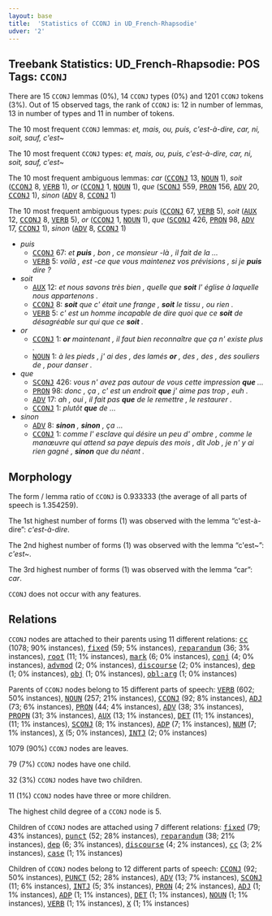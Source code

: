 ```yaml
---
layout: base
title:  'Statistics of CCONJ in UD_French-Rhapsodie'
udver: '2'
---
```


## Treebank Statistics: UD_French-Rhapsodie: POS Tags: `CCONJ`

There are 15 `CCONJ` lemmas (0%), 14 `CCONJ` types (0%) and 1201 `CCONJ` tokens (3%).
Out of 15 observed tags, the rank of `CCONJ` is: 12 in number of lemmas, 13 in number of types and 11 in number of tokens.

The 10 most frequent `CCONJ` lemmas: <em>et, mais, ou, puis, c'est-à-dire, car, ni, soit, sauf, c'est~</em>

The 10 most frequent `CCONJ` types:  <em>et, mais, ou, puis, c'est-à-dire, car, ni, soit, sauf, c'est~</em>

The 10 most frequent ambiguous lemmas: <em>car</em> (<tt><a href="fr_rhapsodie-pos-CCONJ.html">CCONJ</a></tt> 13, <tt><a href="fr_rhapsodie-pos-NOUN.html">NOUN</a></tt> 1), <em>soit</em> (<tt><a href="fr_rhapsodie-pos-CCONJ.html">CCONJ</a></tt> 8, <tt><a href="fr_rhapsodie-pos-VERB.html">VERB</a></tt> 1), <em>or</em> (<tt><a href="fr_rhapsodie-pos-CCONJ.html">CCONJ</a></tt> 1, <tt><a href="fr_rhapsodie-pos-NOUN.html">NOUN</a></tt> 1), <em>que</em> (<tt><a href="fr_rhapsodie-pos-SCONJ.html">SCONJ</a></tt> 559, <tt><a href="fr_rhapsodie-pos-PRON.html">PRON</a></tt> 156, <tt><a href="fr_rhapsodie-pos-ADV.html">ADV</a></tt> 20, <tt><a href="fr_rhapsodie-pos-CCONJ.html">CCONJ</a></tt> 1), <em>sinon</em> (<tt><a href="fr_rhapsodie-pos-ADV.html">ADV</a></tt> 8, <tt><a href="fr_rhapsodie-pos-CCONJ.html">CCONJ</a></tt> 1)

The 10 most frequent ambiguous types:  <em>puis</em> (<tt><a href="fr_rhapsodie-pos-CCONJ.html">CCONJ</a></tt> 67, <tt><a href="fr_rhapsodie-pos-VERB.html">VERB</a></tt> 5), <em>soit</em> (<tt><a href="fr_rhapsodie-pos-AUX.html">AUX</a></tt> 12, <tt><a href="fr_rhapsodie-pos-CCONJ.html">CCONJ</a></tt> 8, <tt><a href="fr_rhapsodie-pos-VERB.html">VERB</a></tt> 5), <em>or</em> (<tt><a href="fr_rhapsodie-pos-CCONJ.html">CCONJ</a></tt> 1, <tt><a href="fr_rhapsodie-pos-NOUN.html">NOUN</a></tt> 1), <em>que</em> (<tt><a href="fr_rhapsodie-pos-SCONJ.html">SCONJ</a></tt> 426, <tt><a href="fr_rhapsodie-pos-PRON.html">PRON</a></tt> 98, <tt><a href="fr_rhapsodie-pos-ADV.html">ADV</a></tt> 17, <tt><a href="fr_rhapsodie-pos-CCONJ.html">CCONJ</a></tt> 1), <em>sinon</em> (<tt><a href="fr_rhapsodie-pos-ADV.html">ADV</a></tt> 8, <tt><a href="fr_rhapsodie-pos-CCONJ.html">CCONJ</a></tt> 1)


* <em>puis</em>
  * <tt><a href="fr_rhapsodie-pos-CCONJ.html">CCONJ</a></tt> 67: <em>et <b>puis</b> , bon , ce monsieur -là , il fait de la …</em>
  * <tt><a href="fr_rhapsodie-pos-VERB.html">VERB</a></tt> 5: <em>voilà , est -ce que vous maintenez vos prévisions , si je <b>puis</b> dire ?</em>
* <em>soit</em>
  * <tt><a href="fr_rhapsodie-pos-AUX.html">AUX</a></tt> 12: <em>et nous savons très bien , quelle que <b>soit</b> l' église à laquelle nous appartenons .</em>
  * <tt><a href="fr_rhapsodie-pos-CCONJ.html">CCONJ</a></tt> 8: <em><b>soit</b> que c' était une frange , <b>soit</b> le tissu , ou rien .</em>
  * <tt><a href="fr_rhapsodie-pos-VERB.html">VERB</a></tt> 5: <em>c' est un homme incapable de dire quoi que ce <b>soit</b> de désagréable sur qui que ce <b>soit</b> .</em>
* <em>or</em>
  * <tt><a href="fr_rhapsodie-pos-CCONJ.html">CCONJ</a></tt> 1: <em><b>or</b> maintenant , il faut bien reconnaître que ça n' existe plus .</em>
  * <tt><a href="fr_rhapsodie-pos-NOUN.html">NOUN</a></tt> 1: <em>à les pieds , j' ai des , des lamés <b>or</b> , des , des , des souliers de , pour danser .</em>
* <em>que</em>
  * <tt><a href="fr_rhapsodie-pos-SCONJ.html">SCONJ</a></tt> 426: <em>vous n' avez pas autour de vous cette impression <b>que</b> …</em>
  * <tt><a href="fr_rhapsodie-pos-PRON.html">PRON</a></tt> 98: <em>donc , ça , c' est un endroit <b>que</b> j' aime pas trop , euh .</em>
  * <tt><a href="fr_rhapsodie-pos-ADV.html">ADV</a></tt> 17: <em>ah , oui , il fait pas <b>que</b> de le remettre , le restaurer .</em>
  * <tt><a href="fr_rhapsodie-pos-CCONJ.html">CCONJ</a></tt> 1: <em>plutôt <b>que</b> de …</em>
* <em>sinon</em>
  * <tt><a href="fr_rhapsodie-pos-ADV.html">ADV</a></tt> 8: <em><b>sinon</b> , <b>sinon</b> , ça …</em>
  * <tt><a href="fr_rhapsodie-pos-CCONJ.html">CCONJ</a></tt> 1: <em>comme l' esclave qui désire un peu d' ombre , comme le manœuvre qui attend sa paye depuis des mois , dit Job , je n' y ai rien gagné , <b>sinon</b> que du néant .</em>

## Morphology

The form / lemma ratio of `CCONJ` is 0.933333 (the average of all parts of speech is 1.354259).

The 1st highest number of forms (1) was observed with the lemma “c'est-à-dire”: <em>c'est-à-dire</em>.

The 2nd highest number of forms (1) was observed with the lemma “c'est~”: <em>c'est~</em>.

The 3rd highest number of forms (1) was observed with the lemma “car”: <em>car</em>.

`CCONJ` does not occur with any features.


## Relations

`CCONJ` nodes are attached to their parents using 11 different relations: <tt><a href="fr_rhapsodie-dep-cc.html">cc</a></tt> (1078; 90% instances), <tt><a href="fr_rhapsodie-dep-fixed.html">fixed</a></tt> (59; 5% instances), <tt><a href="fr_rhapsodie-dep-reparandum.html">reparandum</a></tt> (36; 3% instances), <tt><a href="fr_rhapsodie-dep-root.html">root</a></tt> (11; 1% instances), <tt><a href="fr_rhapsodie-dep-mark.html">mark</a></tt> (6; 0% instances), <tt><a href="fr_rhapsodie-dep-conj.html">conj</a></tt> (4; 0% instances), <tt><a href="fr_rhapsodie-dep-advmod.html">advmod</a></tt> (2; 0% instances), <tt><a href="fr_rhapsodie-dep-discourse.html">discourse</a></tt> (2; 0% instances), <tt><a href="fr_rhapsodie-dep-dep.html">dep</a></tt> (1; 0% instances), <tt><a href="fr_rhapsodie-dep-obj.html">obj</a></tt> (1; 0% instances), <tt><a href="fr_rhapsodie-dep-obl-arg.html">obl:arg</a></tt> (1; 0% instances)

Parents of `CCONJ` nodes belong to 15 different parts of speech: <tt><a href="fr_rhapsodie-pos-VERB.html">VERB</a></tt> (602; 50% instances), <tt><a href="fr_rhapsodie-pos-NOUN.html">NOUN</a></tt> (257; 21% instances), <tt><a href="fr_rhapsodie-pos-CCONJ.html">CCONJ</a></tt> (92; 8% instances), <tt><a href="fr_rhapsodie-pos-ADJ.html">ADJ</a></tt> (73; 6% instances), <tt><a href="fr_rhapsodie-pos-PRON.html">PRON</a></tt> (44; 4% instances), <tt><a href="fr_rhapsodie-pos-ADV.html">ADV</a></tt> (38; 3% instances), <tt><a href="fr_rhapsodie-pos-PROPN.html">PROPN</a></tt> (31; 3% instances), <tt><a href="fr_rhapsodie-pos-AUX.html">AUX</a></tt> (13; 1% instances), <tt><a href="fr_rhapsodie-pos-DET.html">DET</a></tt> (11; 1% instances),  (11; 1% instances), <tt><a href="fr_rhapsodie-pos-SCONJ.html">SCONJ</a></tt> (8; 1% instances), <tt><a href="fr_rhapsodie-pos-ADP.html">ADP</a></tt> (7; 1% instances), <tt><a href="fr_rhapsodie-pos-NUM.html">NUM</a></tt> (7; 1% instances), <tt><a href="fr_rhapsodie-pos-X.html">X</a></tt> (5; 0% instances), <tt><a href="fr_rhapsodie-pos-INTJ.html">INTJ</a></tt> (2; 0% instances)

1079 (90%) `CCONJ` nodes are leaves.

79 (7%) `CCONJ` nodes have one child.

32 (3%) `CCONJ` nodes have two children.

11 (1%) `CCONJ` nodes have three or more children.

The highest child degree of a `CCONJ` node is 5.

Children of `CCONJ` nodes are attached using 7 different relations: <tt><a href="fr_rhapsodie-dep-fixed.html">fixed</a></tt> (79; 43% instances), <tt><a href="fr_rhapsodie-dep-punct.html">punct</a></tt> (52; 28% instances), <tt><a href="fr_rhapsodie-dep-reparandum.html">reparandum</a></tt> (38; 21% instances), <tt><a href="fr_rhapsodie-dep-dep.html">dep</a></tt> (6; 3% instances), <tt><a href="fr_rhapsodie-dep-discourse.html">discourse</a></tt> (4; 2% instances), <tt><a href="fr_rhapsodie-dep-cc.html">cc</a></tt> (3; 2% instances), <tt><a href="fr_rhapsodie-dep-case.html">case</a></tt> (1; 1% instances)

Children of `CCONJ` nodes belong to 12 different parts of speech: <tt><a href="fr_rhapsodie-pos-CCONJ.html">CCONJ</a></tt> (92; 50% instances), <tt><a href="fr_rhapsodie-pos-PUNCT.html">PUNCT</a></tt> (52; 28% instances), <tt><a href="fr_rhapsodie-pos-ADV.html">ADV</a></tt> (13; 7% instances), <tt><a href="fr_rhapsodie-pos-SCONJ.html">SCONJ</a></tt> (11; 6% instances), <tt><a href="fr_rhapsodie-pos-INTJ.html">INTJ</a></tt> (5; 3% instances), <tt><a href="fr_rhapsodie-pos-PRON.html">PRON</a></tt> (4; 2% instances), <tt><a href="fr_rhapsodie-pos-ADJ.html">ADJ</a></tt> (1; 1% instances), <tt><a href="fr_rhapsodie-pos-ADP.html">ADP</a></tt> (1; 1% instances), <tt><a href="fr_rhapsodie-pos-DET.html">DET</a></tt> (1; 1% instances), <tt><a href="fr_rhapsodie-pos-NOUN.html">NOUN</a></tt> (1; 1% instances), <tt><a href="fr_rhapsodie-pos-VERB.html">VERB</a></tt> (1; 1% instances), <tt><a href="fr_rhapsodie-pos-X.html">X</a></tt> (1; 1% instances)

